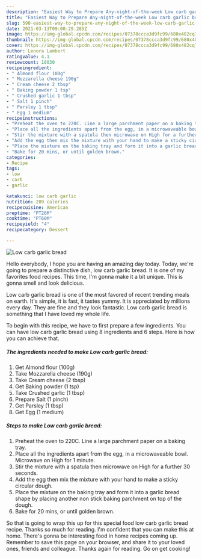 ```yaml
---
description: "Easiest Way to Prepare Any-night-of-the-week Low carb garlic bread"
title: "Easiest Way to Prepare Any-night-of-the-week Low carb garlic bread"
slug: 590-easiest-way-to-prepare-any-night-of-the-week-low-carb-garlic-bread
date: 2021-03-13T09:00:29.285Z
image: https://img-global.cpcdn.com/recipes/07378ccca3d9fc99/680x482cq70/low-carb-garlic-bread-recipe-main-photo.jpg
thumbnail: https://img-global.cpcdn.com/recipes/07378ccca3d9fc99/680x482cq70/low-carb-garlic-bread-recipe-main-photo.jpg
cover: https://img-global.cpcdn.com/recipes/07378ccca3d9fc99/680x482cq70/low-carb-garlic-bread-recipe-main-photo.jpg
author: Lenora Lambert
ratingvalue: 4.1
reviewcount: 18030
recipeingredient:
- " Almond flour 100g"
- " Mozzarella cheese 190g"
- " Cream cheese 2 tbsp"
- " Baking powder 1 tsp"
- " Crushed garlic 1 tbsp"
- " Salt 1 pinch"
- " Parsley 1 tbsp"
- " Egg 1 medium"
recipeinstructions:
- "Preheat the oven to 220C. Line a large parchment paper on a baking tray."
- "Place all the ingredients apart from the egg, in a microwaveable bowl. Microwave on High for 1 minute."
- "Stir the mixture with a spatula then microwave on High for a further 30 seconds."
- "Add the egg then mix the mixture with your hand to make a sticky circular dough."
- "Place the mixture on the baking tray and form it into a garlic bread shape by placing another non stick baking parchment on top of the dough."
- "Bake for 20 mins, or until golden brown."
categories:
- Recipe
tags:
- low
- carb
- garlic

katakunci: low carb garlic 
nutrition: 209 calories
recipecuisine: American
preptime: "PT26M"
cooktime: "PT60M"
recipeyield: "4"
recipecategory: Dessert

---
```



![Low carb garlic bread](https://img-global.cpcdn.com/recipes/07378ccca3d9fc99/680x482cq70/low-carb-garlic-bread-recipe-main-photo.jpg)

Hello everybody, I hope you are having an amazing day today. Today, we're going to prepare a distinctive dish, low carb garlic bread. It is one of my favorites food recipes. This time, I'm gonna make it a bit unique. This is gonna smell and look delicious.

Low carb garlic bread is one of the most favored of recent trending meals on earth. It's simple, it is fast, it tastes yummy. It is appreciated by millions every day. They are fine and they look fantastic. Low carb garlic bread is something that I have loved my whole life.




To begin with this recipe, we have to first prepare a few ingredients. You can have low carb garlic bread using 8 ingredients and 6 steps. Here is how you can achieve that.

<!--inarticleads1-->

##### The ingredients needed to make Low carb garlic bread:

1. Get  Almond flour (100g)
1. Take  Mozzarella cheese (190g)
1. Take  Cream cheese (2 tbsp)
1. Get  Baking powder (1 tsp)
1. Take  Crushed garlic (1 tbsp)
1. Prepare  Salt (1 pinch)
1. Get  Parsley (1 tbsp)
1. Get  Egg (1 medium)




<!--inarticleads2-->

##### Steps to make Low carb garlic bread:

1. Preheat the oven to 220C. Line a large parchment paper on a baking tray.
1. Place all the ingredients apart from the egg, in a microwaveable bowl. Microwave on High for 1 minute.
1. Stir the mixture with a spatula then microwave on High for a further 30 seconds.
1. Add the egg then mix the mixture with your hand to make a sticky circular dough.
1. Place the mixture on the baking tray and form it into a garlic bread shape by placing another non stick baking parchment on top of the dough.
1. Bake for 20 mins, or until golden brown.




So that is going to wrap this up for this special food low carb garlic bread recipe. Thanks so much for reading. I'm confident that you can make this at home. There's gonna be interesting food in home recipes coming up. Remember to save this page on your browser, and share it to your loved ones, friends and colleague. Thanks again for reading. Go on get cooking!
